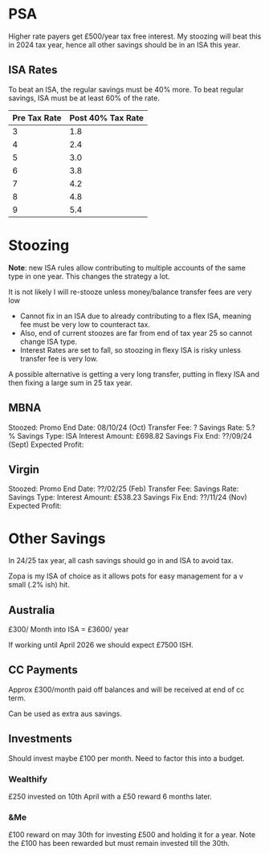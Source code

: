 # PSA
Higher rate payers get £500/year tax free interest. My stoozing will beat this in 2024 tax year, hence all other savings should be in an ISA this year.
## ISA Rates
To beat an ISA, the regular savings must be 40% more.
To beat regular savings, ISA must be at least 60% of the rate.

| Pre Tax Rate | Post 40% Tax Rate |
| ------------ | ----------------- |
| 3            | 1.8               |
| 4            | 2.4               |
| 5            | 3.0               |
| 6            | 3.8               |
| 7            | 4.2               |
| 8            | 4.8               |
| 9            | 5.4               |
# Stoozing
**Note**: new ISA rules allow contributing to multiple accounts of the same type in one year. This changes the strategy a lot. 

It is not likely I will re-stooze unless money/balance transfer fees are very low
- Cannot fix in an ISA due to already contributing to a flex ISA, meaning fee must be very low to counteract tax.
- Also, end of current stoozes are far from end of tax year 25 so cannot change ISA type.
- Interest Rates are set to fall, so stoozing in flexy ISA is risky unless transfer fee is very low.

A possible alternative is getting a very long transfer, putting in flexy ISA and then fixing a large sum in 25 tax year.
## MBNA
Stoozed:
Promo End Date: 08/10/24 (Oct)
Transfer Fee: ?
Savings Rate: 5.?%
Savings Type: ISA
Interest Amount: £698.82
Savings Fix End: ??/09/24 (Sept)
Expected Profit:
## Virgin
Stoozed:
Promo End Date: ??/02/25 (Feb)
Transfer Fee: 
Savings Rate: 
Savings Type:
Interest Amount: £538.23
Savings Fix End: ??/11/24 (Nov)
Expected Profit:

# Other Savings
In 24/25 tax year, all cash savings should go in and ISA to avoid tax.

Zopa is my ISA of choice as it allows pots for easy management for a v small (.2% ish) hit.
## Australia
£300/ Month into ISA = £3600/ year

If working until April 2026 we should expect £7500 ISH.
## CC Payments
Approx £300/month paid off balances and will be received at end of cc term. 

Can be used as extra aus savings.
## Investments
Should invest maybe £100 per month. Need to factor this into a budget.

### Wealthify
£250 invested on 10th April with a £50 reward 6 months later.

### &Me
£100 reward on may 30th for investing £500 and holding it for a year. Note the £100 has been rewarded but must remain invested till the 30th.
